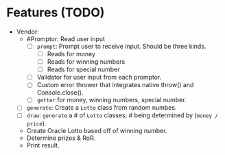 # Features (TODO)

- Vendor:
  - #Promptor: Read user input
    - [ ] `prompt`: Prompt user to receive input. Should be three kinds.
      - [ ] Reads for money
      - [ ] Reads for winning numbers
      - [ ] Reads for special number
    - [ ] Validator for user input from each promptor.
    - [ ] Custom error thrower that integrates native throw() and Console.close().
    - [ ] `getter` for money, winning numbers, special number.
  - [ ] `generate`: Create a `Lotto` class from random numbes.
  - [ ] `draw`: `generate` a # of `Lotto` classes; # being determined by (`money / price`).
  - Create Oracle Lotto based off of winning number.
  - Determine prizes & RoR.
  - Print result.
